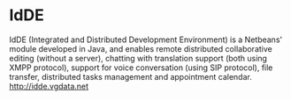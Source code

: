 # IdDE
IdDE (Integrated and Distributed Development Environment) is a Netbeans' module developed in Java, and enables remote distributed collaborative editing (without a server), chatting with translation support (both using XMPP protocol), support for voice conversation (using SIP protocol), file transfer, distributed tasks management and appointment calendar.
http://idde.vgdata.net
